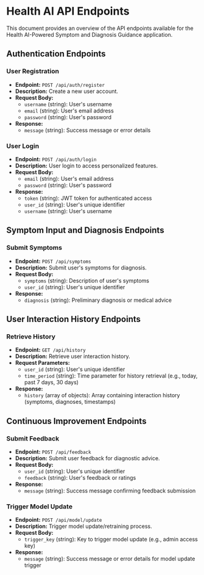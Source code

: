 # Health AI API Endpoints

This document provides an overview of the API endpoints available for the Health AI-Powered Symptom and Diagnosis Guidance application.

## Authentication Endpoints

### User Registration

- **Endpoint:** `POST /api/auth/register`
- **Description:** Create a new user account.
- **Request Body:**
  - `username` (string): User's username
  - `email` (string): User's email address
  - `password` (string): User's password
- **Response:**
  - `message` (string): Success message or error details

### User Login

- **Endpoint:** `POST /api/auth/login`
- **Description:** User login to access personalized features.
- **Request Body:**
  - `email` (string): User's email address
  - `password` (string): User's password
- **Response:**
  - `token` (string): JWT token for authenticated access
  - `user_id` (string): User's unique identifier
  - `username` (string): User's username

## Symptom Input and Diagnosis Endpoints

### Submit Symptoms

- **Endpoint:** `POST /api/symptoms`
- **Description:** Submit user's symptoms for diagnosis.
- **Request Body:**
  - `symptoms` (string): Description of user's symptoms
  - `user_id` (string): User's unique identifier
- **Response:**
  - `diagnosis` (string): Preliminary diagnosis or medical advice

## User Interaction History Endpoints

### Retrieve History

- **Endpoint:** `GET /api/history`
- **Description:** Retrieve user interaction history.
- **Request Parameters:**
  - `user_id` (string): User's unique identifier
  - `time_period` (string): Time parameter for history retrieval (e.g., today, past 7 days, 30 days)
- **Response:**
  - `history` (array of objects): Array containing interaction history (symptoms, diagnoses, timestamps)

## Continuous Improvement Endpoints

### Submit Feedback

- **Endpoint:** `POST /api/feedback`
- **Description:** Submit user feedback for diagnostic advice.
- **Request Body:**
  - `user_id` (string): User's unique identifier
  - `feedback` (string): User's feedback or ratings
- **Response:**
  - `message` (string): Success message confirming feedback submission

### Trigger Model Update

- **Endpoint:** `POST /api/model/update`
- **Description:** Trigger model update/retraining process.
- **Request Body:**
  - `trigger_key` (string): Key to trigger model update (e.g., admin access key)
- **Response:**
  - `message` (string): Success message or error details for model update trigger
